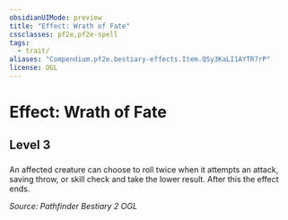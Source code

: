 ```yaml
---
obsidianUIMode: preview
title: "Effect: Wrath of Fate"
cssclasses: pf2e,pf2e-spell
tags:
  - trait/
aliases: "Compendium.pf2e.bestiary-effects.Item.QSy3KaLI1AYTR7rP"
license: OGL
---
```

# Effect: Wrath of Fate
## Level 3
### 






An affected creature can choose to roll twice when it attempts an attack, saving throw, or skill check and take the lower result. After this the effect ends.

*Source: Pathfinder Bestiary 2*
*OGL*
